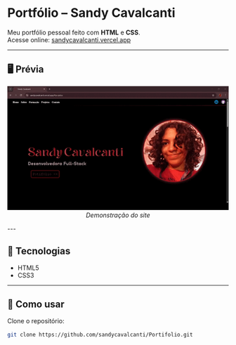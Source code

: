 # Portfólio – Sandy Cavalcanti

Meu portfólio pessoal feito com **HTML** e **CSS**.  
Acesse online: [sandycavalcanti.vercel.app](https://sandycavalcanti.vercel.app/)

---

## 🖥️ Prévia

<p align="center">
  <img src="img/videoDemonstrativo.gif" alt="Demonstração do site" width="800"/><br>
  <em>Demonstração do site</em>
</p>
---

## 🚀 Tecnologias

- HTML5  
- CSS3  

---

## 📂 Como usar

Clone o repositório:

```bash
git clone https://github.com/sandycavalcanti/Portifolio.git
